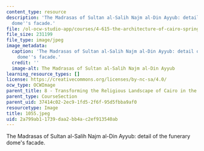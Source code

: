 ```yaml
---
content_type: resource
description: 'The Madrasas of Sultan al-Salih Najm al-Din Ayyub: detail of the funerary
  dome''s facade.'
file: /ol-ocw-studio-app/courses/4-615-the-architecture-of-cairo-spring-2002/2a799ab11739daa2bb4ac2ef913540ab_1055.jpeg
file_size: 231199
file_type: image/jpeg
image_metadata:
  caption: 'The Madrasas of Sultan al-Salih Najm al-Din Ayyub: detail of the funerary
    dome''s facade.'
  credit: ''
  image-alt: The Madrasas of Sultan al-Salih Najm al-Din Ayyub
learning_resource_types: []
license: https://creativecommons.org/licenses/by-nc-sa/4.0/
ocw_type: OCWImage
parent_title: 8 - Transforming the Religious Landscape of Cairo in the Ayyubid Period
parent_type: CourseSection
parent_uid: 37414c02-2ec9-1fd5-2f6f-95d5fbba9af0
resourcetype: Image
title: 1055.jpeg
uid: 2a799ab1-1739-daa2-bb4a-c2ef913540ab
---
```

The Madrasas of Sultan al-Salih Najm al-Din Ayyub: detail of the funerary dome's facade.